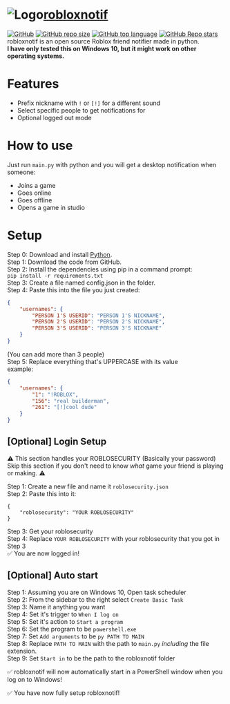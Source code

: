 # ![Logo](https://raw.githubusercontent.com/jackssrt/robloxnotif/master/icons/png/robloxnotif.png)[robloxnotif](https://www.github.com/jackssrt/robloxnotif)

[![GitHub](https://img.shields.io/github/license/jackssrt/robloxnotif)](https://github.com/jackssrt/robloxnotif/blob/master/LICENSE) [![GitHub repo size](https://img.shields.io/github/repo-size/jackssrt/robloxnotif)](https://github.com/jackssrt/robloxnotif) [![GitHub top language](https://img.shields.io/github/languages/top/jackssrt/robloxnotif)](https://github.com/jackssrt/robloxnotif)
[![GitHub Repo stars](https://img.shields.io/github/stars/jackssrt/robloxnotif?style=social)](https://github.com/jackssrt/robloxnotif/stargazers)\
robloxnotif is an open source Roblox friend notifier made in python.\
**I have only tested this on Windows 10, but it might work on other operating systems.**

# Features

- Prefix nickname with `!` or `[!]` for a different sound
- Select specific people to get notifications for
- Optional logged out mode

# How to use

Just run `main.py` with python and you will get a desktop notification when someone:

- Joins a game
- Goes online
- Goes offline
- Opens a game in studio

# Setup

Step 0: Download and install [Python](https://www.python.org/downloads/).\
Step 1: Download the code from GitHub.\
Step 2: Install the dependencies using pip in a command prompt:\
`pip install -r requirements.txt`\
Step 3: Create a file named config.json in the folder.\
Step 4: Paste this into the file you just created:

```json
{
	"usernames": {
		"PERSON 1'S USERID": "PERSON 1'S NICKNAME",
		"PERSON 2'S USERID": "PERSON 2'S NICKNAME",
		"PERSON 3'S USERID": "PERSON 3'S NICKNAME"
	}
}
```

(You can add more than 3 people)\
Step 5: Replace everything that's UPPERCASE with its value\
example:

```json
{
	"usernames": {
		"1": "!ROBLOX",
		"156": "real builderman",
		"261": "[!]cool dude"
	}
}
```

## [Optional] Login Setup

⚠ This section handles your ROBLOSECURITY (Basically your password)\
Skip this section if you don't need to know _what_ game your friend is playing or making. ⚠

Step 1: Create a new file and name it `roblosecurity.json`\
Step 2: Paste this into it:

```
{
	"roblosecurity": "YOUR ROBLOSECURITY"
}
```

Step 3: Get your roblosecurity\
Step 4: Replace `YOUR ROBLOSECURITY` with your roblosecurity that you got in Step 3\
✅ You are now logged in!

## [Optional] Auto start

Step 1: Assuming you are on Windows 10, Open task scheduler\
Step 2: From the sidebar to the right select `Create Basic Task`\
Step 3: Name it anything you want\
Step 4: Set it's trigger to `When I log on`\
Step 5: Set it's action to `Start a program`\
Step 6: Set the program to be `powershell.exe`\
Step 7: Set `Add arguments` to be `py PATH TO MAIN`\
Step 8: Replace `PATH TO MAIN` with the path to `main.py` _including_ the file extension.\
Step 9: Set `Start in` to be the path to the robloxnotif folder

✅ robloxnotif will now automatically start in a PowerShell window when you log on to Windows!

✅ You have now fully setup robloxnotif!
